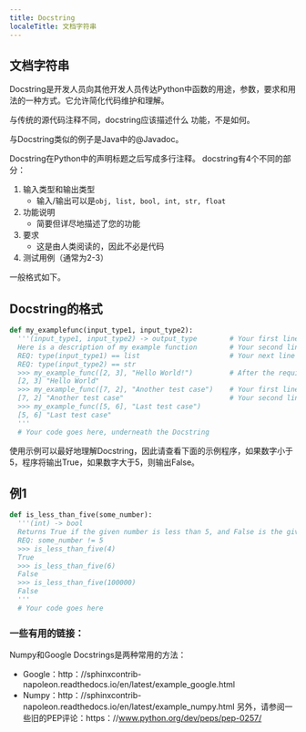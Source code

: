 ```yaml
---
title: Docstring
localeTitle: 文档字符串
---
```

## 文档字符串

Docstring是开发人员向其他开发人员传达Python中函数的用途，参数，要求和用法的一种方式。它允许简化代码维护和理解。

与传统的源代码注释不同，docstring应该描述什么 功能，不是如何。

与Docstring类似的例子是Java中的@Javadoc。

Docstring在Python中的声明标题之后写成多行注释。 docstring有4个不同的部分：

1.  输入类型和输出类型
    *   输入/输出可以是`obj, list, bool, int, str, float`
2.  功能说明
    *   简要但详尽地描述了您的功能
3.  要求
    *   这是由人类阅读的，因此不必是代码
4.  测试用例（通常为2-3）

一般格式如下。

## Docstring的格式

```python
def my_examplefunc(input_type1, input_type2): 
  '''(input_type1, input_type2) -> output_type        # Your first line will be the input/output. Remember the space around the arrow! 
  Here is a description of my example function        # Your second line will be the description 
  REQ: type(input_type1) == list                      # Your next line (or lines) will be the requirements for the input of your function 
  REQ: type(input_type2) == str 
  >>> my_example_func([2, 3], "Hello World!")         # After the requirements come test cases 
  [2, 3] "Hello World" 
  >>> my_example_func([7, 2], "Another test case")    # Your first line of the test case is an example of the usage, prefaced by >>> 
  [7, 2] "Another test case"                          # Your second line of the test case is the output 
  >>> my_example_func([5, 6], "Last test case") 
  [5, 6] "Last test case" 
  ''' 
  # Your code goes here, underneath the Docstring 
```

使用示例可以最好地理解Docstring，因此请查看下面的示例程序，如果数字小于5，程序将输出True，如果数字大于5，则输出False。

## 例1

```python
def is_less_than_five(some_number): 
  '''(int) -> bool 
  Returns True if the given number is less than 5, and False is the given number is greater than 5. 
  REQ: some_number != 5 
  >>> is_less_than_five(4) 
  True 
  >>> is_less_than_five(6) 
  False 
  >>> is_less_than_five(100000) 
  False 
  ''' 
  # Your code goes here 
```

### 一些有用的链接：

Numpy和Google Docstrings是两种常用的方法：

*   Google：http：//sphinxcontrib-napoleon.readthedocs.io/en/latest/example\_google.html
*   Numpy：http：//sphinxcontrib-napoleon.readthedocs.io/en/latest/example\_numpy.html 另外，请参阅一些旧的PEP评论：https：//www.python.org/dev/peps/pep-0257/